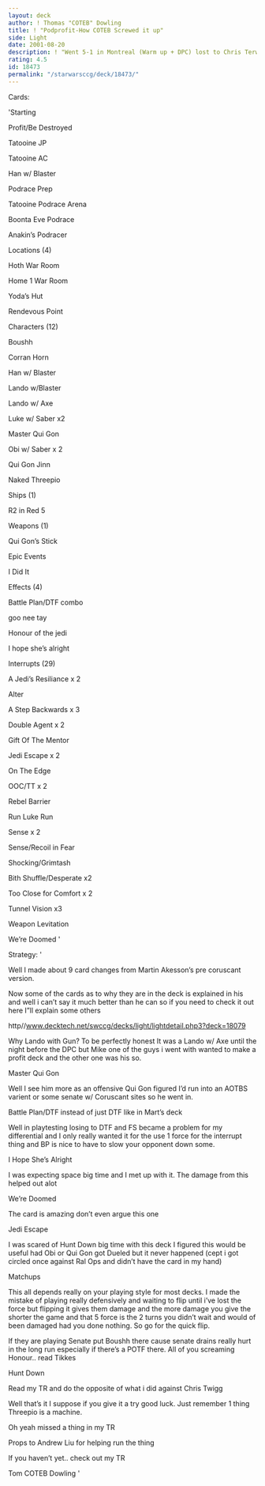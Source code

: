 ```yaml
---
layout: deck
author: ! Thomas "COTEB" Dowling
title: ! "Podprofit-How COTEB Screwed it up"
side: Light
date: 2001-08-20
description: ! "Went 5-1 in Montreal (Warm up + DPC) lost to Chris Terwilliger"
rating: 4.5
id: 18473
permalink: "/starwarsccg/deck/18473/"
---
```

Cards: 

'Starting


Profit/Be Destroyed

Tatooine JP

Tatooine AC

Han w/ Blaster


Podrace Prep

Tatooine Podrace Arena

Boonta Eve Podrace

Anakin’s Podracer



Locations (4)

Hoth War Room

Home 1 War Room

Yoda’s Hut

Rendevous Point


Characters (12)


Boushh

Corran Horn

Han w/ Blaster

Lando w/Blaster

Lando w/ Axe

Luke w/ Saber x2

Master Qui Gon

Obi w/ Saber x 2

Qui Gon Jinn

Naked Threepio


Ships (1)

R2 in Red 5


Weapons (1) 

Qui Gon’s Stick


Epic Events

I Did It


Effects (4)

Battle Plan/DTF combo

goo nee tay

Honour of the jedi

I hope she’s alright


Interrupts (29)

A Jedi’s Resiliance x 2

Alter

A Step Backwards x 3

Double Agent x 2

Gift Of The Mentor

Jedi Escape x 2

On The Edge

OOC/TT x 2

Rebel Barrier

Run Luke Run

Sense x 2

Sense/Recoil in Fear

Shocking/Grimtash

Bith Shuffle/Desperate x2

Too Close for Comfort x 2

Tunnel Vision x3

Weapon Levitation

We’re Doomed '

Strategy: '

Well I made about 9 card changes from Martin Akesson’s pre coruscant version.


Now some of the cards as to why they are in the deck is explained in his and well i can’t say it much better than he can so if you need to check it out here I”ll explain some others

http//www.decktech.net/swccg/decks/light/lightdetail.php3?deck=18079


Why Lando with Gun? To be perfectly honest It was a Lando w/ Axe until the night before the DPC but Mike one of the guys i went with wanted to make a profit deck and the other one was his so.


Master Qui Gon

Well I see him more as an offensive Qui Gon figured I’d run into an AOTBS varient or some senate w/ Coruscant sites so he went in.


Battle Plan/DTF instead of just DTF like in Mart’s deck

Well in playtesting losing to DTF and FS became a problem for my differential and I only really wanted it for the use 1 force for the interrupt thing and BP is nice to have to slow your opponent down some.


I Hope She’s Alright

I was expecting space big time and I met up with it. The damage from this helped out alot


We’re Doomed

The card is amazing don’t even argue this one


Jedi Escape

I was scared of Hunt Down big time with this deck I figured this would be useful had Obi or Qui Gon got Dueled but it never happened (cept i got circled once against Ral Ops and didn’t have the card in my hand) 


Matchups


This all depends really on your playing style for most decks. I made the mistake of playing really defensively and waiting to flip until i’ve lost the force but flipping it gives them damage and the more damage you give the shorter the game and that 5 force is the 2 turns you didn’t wait and would of been damaged had you done nothing. So go for the quick flip.


 If they are playing Senate put Boushh there cause senate drains really hurt in the long run especially if there’s a POTF there. All of you screaming Honour.. read Tikkes


Hunt Down

Read my TR and do the opposite of what i did against Chris Twigg


Well that’s it I suppose if you give it a try good luck. Just remember 1 thing Threepio is a machine.


Oh yeah missed a thing in my TR

Props to Andrew Liu for helping run the thing


If you haven’t yet.. check out my TR


Tom COTEB Dowling    '
